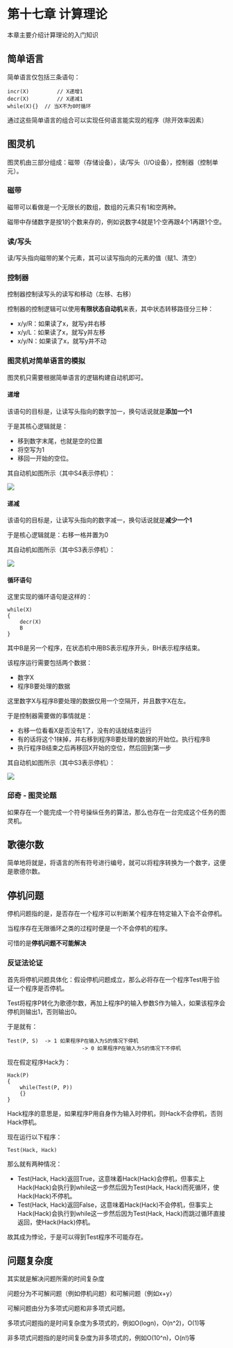 # 第十七章 计算理论

本章主要介绍计算理论的入门知识

## 简单语言

简单语言仅包括三条语句：

```
incr(X)			// X递增1
decr(X)			// X递减1
while(X){}	// 当X不为0时循环
```

通过这些简单语言的组合可以实现任何语言能实现的程序（除开效率因素）

## 图灵机

图灵机由三部分组成：磁带（存储设备），读/写头（I/O设备），控制器（控制单元）。

### 磁带

磁带可以看做是一个无限长的数组，数组的元素只有1和空两种。

磁带中存储数字是按1的个数来存的，例如说数字4就是1个空再跟4个1再跟1个空。

### 读/写头

读/写头指向磁带的某个元素，其可以读写指向的元素的值（赋1、清空）

### 控制器

控制器控制读写头的读写和移动（左移、右移）

控制器的控制逻辑可以使用**有限状态自动机**来表，其中状态转移路径分三种：

+ x/y/R：如果读了x，就写y并右移
+ x/y/L：如果读了x，就写y并左移
+ x/y/N：如果读了x，就写y并不动

### 图灵机对简单语言的模拟

图灵机只需要根据简单语言的逻辑构建自动机即可。

#### 递增

该语句的目标是，让读写头指向的数字加一，换句话说就是**添加一个1**

于是其核心逻辑就是：

+ 移到数字末尾，也就是空的位置
+ 将空写为1
+ 移回一开始的空位。

其自动机如图所示（其中S4表示停机）：

<img src="img/17_1.png" />

#### 递减

该语句的目标是，让读写头指向的数字减一，换句话说就是**减少一个1**

于是核心逻辑就是：右移一格并置为0

其自动机如图所示（其中S3表示停机）：

<img src="img/17_2.png" />

#### 循环语句

这里实现的循环语句是这样的：

```
while(X)
{
	decr(X)
	B
}
```

其中B是另一个程序，在状态机中用BS表示程序开头，BH表示程序结束。

该程序运行需要包括两个数据：

+ 数字X
+ 程序B要处理的数据

这里数字X与程序B要处理的数据仅用一个空隔开，并且数字X在左。

于是控制器需要做的事情就是：

+ 右移一位看看X是否没有1了，没有的话就结束运行
+ 有的话将这个1抹掉，并右移到程序B要处理的数据的开始位。执行程序B
+ 执行程序B结束之后再移回X开始的空位，然后回到第一步

其自动机如图所示（其中S3表示停机）：

<img src="img/17_3.png" />

### 邱奇 - 图灵论题

如果存在一个能完成一个符号操纵任务的算法，那么也存在一台完成这个任务的图灵机。

## 歌德尔数

简单地将就是，将语言的所有符号进行编号，就可以将程序转换为一个数字，这便是歌德尔数。

## 停机问题

停机问题指的是，是否存在一个程序可以判断某个程序在特定输入下会不会停机。

当程序存在无限循环之类的过程时便是一个不会停机的程序。

可惜的是**停机问题不可能解决**

### 反证法论证

首先将停机问题具体化：假设停机问题成立，那么必将存在一个程序Test用于验证一个程序是否停机。

Test将程序P转化为歌德尔数，再加上程序P的输入参数S作为输入，如果该程序会停机则输出1，否则输出0。

于是就有：

```
Test(P, S)	-> 1 如果程序P在输入为S的情况下停机
						-> 0 如果程序P在输入为S的情况下不停机
```

现在假定程序Hack为：

```
Hack(P)
{
	while(Test(P, P))
	{}
}
```

Hack程序的意思是，如果程序P用自身作为输入时停机，则Hack不会停机，否则Hack停机。

现在运行以下程序：

```
Test(Hack, Hack)
```

那么就有两种情况：

+ Test(Hack, Hack)返回True，这意味着Hack(Hack)会停机，但事实上Hack(Hack)会执行到while这一步然后因为Test(Hack, Hack)而死循环，使Hack(Hack)不停机。
+ Test(Hack, Hack)返回False，这意味着Hack(Hack)不会停机，但事实上Hack(Hack)会执行到while这一步然后因为Test(Hack, Hack)而跳过循环直接返回，使Hack(Hack)停机。

故其成为悖论，于是可以得到Test程序不可能存在。

## 问题复杂度

其实就是解决问题所需的时间复杂度

问题分为不可解问题（例如停机问题）和可解问题（例如x+y）

可解问题由分为多项式问题和非多项式问题。

多项式问题指的是时间复杂度为多项式的，例如O(logn)，O(n^2)，O(1)等

非多项式问题指的是时间复杂度为非多项式的，例如O(10^n)，O(n!)等